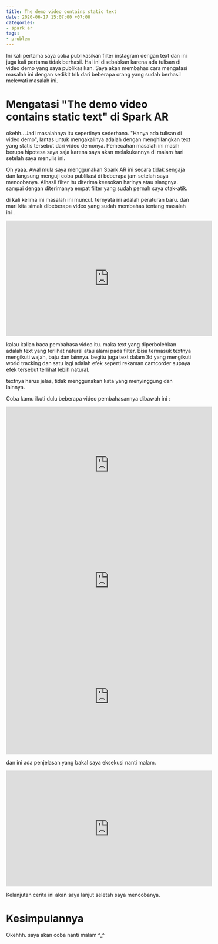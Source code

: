 ```yaml
---
title: The demo video contains static text
date: 2020-06-17 15:07:00 +07:00
categories:
- spark ar
tags:
- problem
---
```


Ini kali pertama saya coba publikasikan filter instagram dengan text dan ini juga kali pertama tidak berhasil. Hal ini disebabkan karena ada tulisan di video demo yang saya publikasikan. Saya akan membahas cara mengatasi masalah ini dengan sedikit trik dari beberapa orang yang sudah berhasil melewati masalah ini.

<!-- more -->

# Mengatasi "The demo video contains static text" di Spark AR

okehh.. Jadi masalahnya itu sepertinya sederhana. "Hanya ada tulisan di video demo", lantas untuk mengakalinya adalah dengan menghilangkan text yang statis tersebut dari video demonya. Pemecahan masalah ini masih berupa hipotesa saya saja karena saya akan melakukannya di malam hari setelah saya menulis ini.

Oh yaaa. Awal mula saya menggunakan Spark AR ini secara tidak sengaja dan langsung menguji coba publikasi di beberapa jam setelah saya mencobanya. Alhasil filter itu diterima keesokan harinya atau siangnya. sampai dengan diterimanya empat filter yang sudah pernah saya otak-atik.

di kali kelima ini masalah ini muncul. ternyata ini adalah peraturan baru. dan mari kita simak dibeberapa video yang sudah membahas tentang masalah ini .

<iframe width="560" height="315" src="https://www.youtube.com/embed/uIx2oSYdoLY?start=62" frameborder="0" allow="accelerometer; autoplay; encrypted-media; gyroscope; picture-in-picture" allowfullscreen></iframe>

kalau kalian baca pembahasa video itu. maka text yang diperbolehkan adalah text yang terlihat natural atau alami pada filter. Bisa termasuk textnya mengikuti wajah, baju dan lainnya. begitu juga text dalam 3d yang mengikuti world tracking dan satu lagi adalah efek seperti rekaman camcorder supaya efek tersebut terlihat lebih natural.

textnya harus jelas, tidak menggunakan kata yang menyinggung dan lainnya.

Coba kamu ikuti dulu beberapa video pembahasannya dibawah ini : 

<iframe width="560" height="315" src="https://www.youtube.com/embed/AE2Sa2H8Cik" frameborder="0" allow="accelerometer; autoplay; encrypted-media; gyroscope; picture-in-picture" allowfullscreen></iframe>

<iframe width="560" height="315" src="https://www.youtube.com/embed/uZ1Y7Dn-baU" frameborder="0" allow="accelerometer; autoplay; encrypted-media; gyroscope; picture-in-picture" allowfullscreen></iframe>

<iframe width="560" height="315" src="https://www.youtube.com/embed/hUSUokuy2xQ?start=62" frameborder="0" allow="accelerometer; autoplay; encrypted-media; gyroscope; picture-in-picture" allowfullscreen></iframe>

dan ini ada penjelasan yang bakal saya eksekusi nanti malam.

<iframe width="560" height="315" src="https://www.youtube.com/embed/rAE6OWNpIxY?start=62" frameborder="0" allow="accelerometer; autoplay; encrypted-media; gyroscope; picture-in-picture" allowfullscreen></iframe>

Kelanjutan cerita ini akan saya lanjut seletah saya mencobanya. 

# Kesimpulannya 

Okehhh. saya akan coba nanti malam ^_^